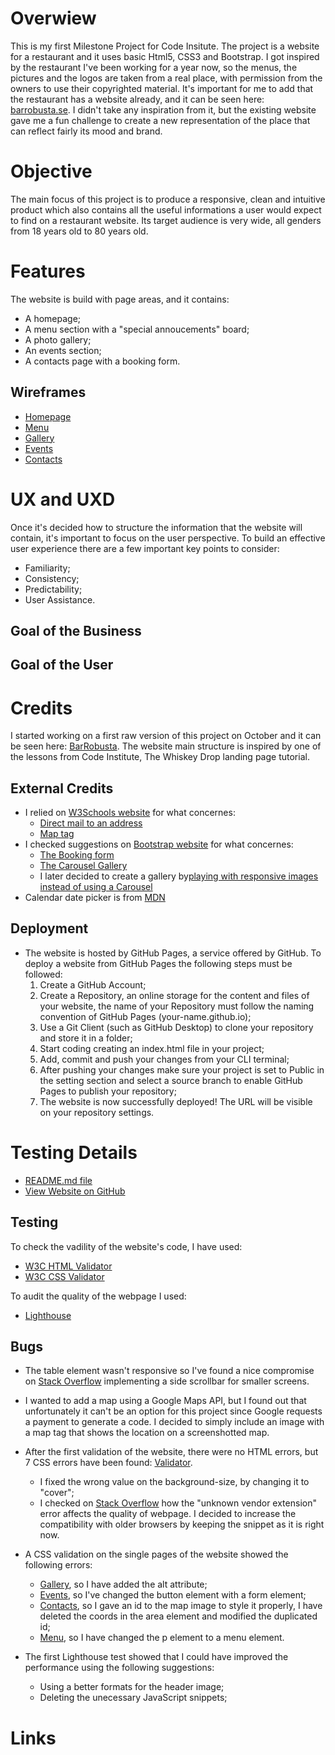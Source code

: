# Overwiew

This is my first Milestone Project for Code Insitute.
The project is a website for a restaurant and it uses basic Html5, CSS3 and Bootstrap.
I got inspired by the restaurant I've been working for a year now, so the menus, the pictures and the logos are taken from a real place, with permission from the owners to use their copyrighted material. 
It's important for me to add that the restaurant has a website already, and it can be seen here: [barrobusta.se](https://www.barrobusta.se/). I didn't take any inspiration from it, but the existing website gave me a fun challenge to create a new representation of the place that can reflect fairly its mood and brand.

# Objective

The main focus of this project is to produce a responsive, clean and intuitive product which also contains
 all the useful informations a user would expect to find on a restaurant website. Its target audience is very wide, all genders from 18 years old to 80 years old.

 # Features

 The website is build with page areas, and it contains:
 * A homepage;
 * A menu section with a "special annoucements" board;
 * A photo gallery;
 * An events section;
 * A contacts page with a booking form.

 ## Wireframes
 
 * [Homepage](https://i.imgur.com/lx4ciIv.png)
 * [Menu](https://i.imgur.com/duzxWmt.png)
 * [Gallery](https://i.imgur.com/nKg4NOt.png)
 * [Events](https://i.imgur.com/BnzC0dY.png)
 * [Contacts](https://i.imgur.com/SAmuImq.png)

 # UX and UXD
 Once it's decided how to structure the information that the website will contain, it's important to focus on the user perspective.
 To build an effective user experience there are a few important key points to consider:
 * Familiarity;
 * Consistency;
 * Predictability;
 * User Assistance.
 
 ## Goal of the Business

 ## Goal of the User

# Credits
I started working on a first raw version of this project on October and it can be seen here: [BarRobusta](https://github.com/ClaudiaLie/BarRobusta).
The website main structure is inspired by one of the lessons from Code Institute, The Whiskey Drop landing page tutorial.

## External Credits

* I relied on [W3Schools website](https://www.w3schools.com/) for what concernes:
    * [Direct mail to an address](https://www.w3schools.com/tags/tag_address.asp)
    * [Map tag](https://www.w3schools.com/tags/tag_map.asp)
* I checked suggestions on [Bootstrap website](https://getbootstrap.com/) for what concernes:
    * [The Booking form](https://getbootstrap.com/docs/4.4/components/forms/)
    * [The Carousel Gallery](https://getbootstrap.com/docs/4.0/components/carousel/)
    * I later decided to create a gallery by[playing with responsive images instead of using a Carousel](https://getbootstrap.com/docs/4.0/content/images/#image-thumbnails)
* Calendar date picker is from [MDN](https://developer.mozilla.org/en-US/docs/Web/HTML/Element/input/datetime-local)

## Deployment

* The website is hosted by GitHub Pages, a service offered by GitHub. 
To deploy a website from GitHub Pages the following steps must be followed:
    1. Create a GitHub Account;
    2. Create a Repository, an online storage for the content and files of your website, the name of your Repository must follow the naming convention of GitHub Pages (your-name.github.io);
    3. Use a Git Client (such as GitHub Desktop) to clone your repository and store it in a folder;
    4. Start coding creating an index.html file in your project;
    5. Add, commit and push your changes from your CLI terminal;
    6. After pushing your changes make sure your project is set to Public in the setting section and select a source branch to enable GitHub Pages to publish your repository;
    7. The website is now successfully deployed! The URL will be visible on your repository settings.

# Testing Details

* [README.md file](https://github.com/ClaudiaLie/MS1_BarRobusta/blob/main/README.md)
* [View Website on GitHub](https://github.com/ClaudiaLie/MS1_BarRobusta)

## Testing

To check the vadility of the website's code, I have used:
* [W3C HTML Validator](https://validator.w3.org/)
* [W3C CSS Validator](https://jigsaw.w3.org/css-validator/)

To audit the quality of the webpage I used:
* [Lighthouse](https://developers.google.com/web/tools/lighthouse/?utm_source=devtools)

## Bugs

* The table element wasn't responsive so I've found a nice compromise on [Stack Overflow](https://stackoverflow.com/questions/40512604/bootstrap-table-is-not-responsive) implementing a side scrollbar for smaller screens.
* I wanted to add a map using a Google Maps API, but I found out that unfortunately it can't be an option for this project since Google requests a payment to generate a code. I decided to simply include an image with a map tag that shows the location on a screenshotted map.
* After the first validation of the website, there were no HTML errors, but 7 CSS errors have been found: [Validator](https://i.imgur.com/hFWRIc7.jpg).
    * I fixed the wrong value on the background-size, by changing it to "cover";
    * I checked on [Stack Overflow](https://stackoverflow.com/questions/52490004/what-are-all-of-these-w3c-css-validation-warnings-about) how the "unknown vendor extension" error affects the quality of webpage. I decided to increase the compatibility with older browsers by keeping the snippet as it is right now.
* A CSS validation on the single pages of the website showed the following errors:
    * [Gallery](https://i.imgur.com/UWkEk9M.jpg), so I have added the alt attribute;
    * [Events](https://i.imgur.com/sJiE4q9.jpg), so I've changed the button element with a form element;
    * [Contacts](https://i.imgur.com/V8WJSRi.jpg), so I gave an id to the map image to style it properly, I have deleted the coords in the area element and modified the duplicated id;
    * [Menu](https://i.imgur.com/FPWTWjl.jpg), so I have changed the p element to a menu element.

* The first Lighthouse test showed that I could have improved the performance using the following suggestions:
    * Using a better formats for the header image;
    * Deleting the unecessary JavaScript snippets;

# Links
